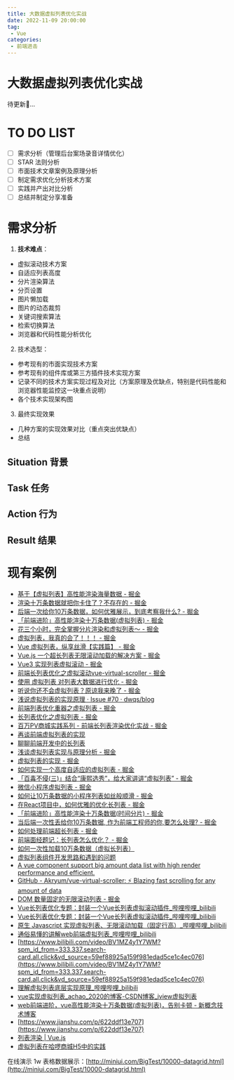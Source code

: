 ```yaml
---
title: 大数据虚拟列表优化实战
date: 2022-11-09 20:00:00
tag:
 - Vue
categories:
 - 前端进击
---
```

# 大数据虚拟列表优化实战
待更新🚀...

# TO DO LIST
- [ ] 需求分析（管理后台案场录音详情优化）
- [ ] STAR 法则分析
- [ ] 市面技术文章案例及原理分析
- [ ] 制定需求优化分析技术方案
- [ ] 实践并产出对比分析
- [ ] 总结并制定分享准备
# 需求分析

1. **技术难点**：
- 虚拟滚动技术方案
- 自适应列表高度
- 分片渲染算法
- 分页设置
- 图片懒加载
- 图片的动态裁剪
- 关键词搜索算法
- 检索切换算法
- 浏览器和代码性能分析优化

2. 技术选型：
- 参考现有的市面实现技术方案
- 参考现有的组件库或第三方插件技术实现方案
- 记录不同的技术方案实现过程及对比（方案原理及优缺点，特别是代码性能和浏览器性能监控这一块重点说明）
- 各个技术实现架构图

3. 最终实现效果
- 几种方案的实现效果对比（重点突出优缺点）
- 总结
## Situation 背景

## Task 任务

## Action 行为

## Result 结果

# 现有案例
- [基于【虚拟列表】高性能渲染海量数据 - 掘金](https://juejin.cn/post/7138070983381876749)
- [渲染十万条数据就把你卡住了？不存在的 - 掘金](https://juejin.cn/post/7110588879060598820)
- [后端一次给你10万条数据，如何优雅展示，到底考察我什么? - 掘金](https://juejin.cn/post/7031923575044964389)
- [「前端进阶」高性能渲染十万条数据(虚拟列表) - 掘金](https://juejin.cn/post/6844903982742110216)
- [花三个小时，完全掌握分片渲染和虚拟列表～ - 掘金](https://juejin.cn/post/7121551701731409934)
- [虚拟列表，我真的会了！！！ - 掘金](https://juejin.cn/post/7085941958228574215)
- [Vue 虚拟列表，纵享丝滑【实践篇】 - 掘金](https://juejin.cn/post/6937939870018961439)
- [Vue.js 一个超长列表无限滚动加载的解决方案 - 掘金](https://juejin.cn/post/6844903449297944589#heading-8)
- [Vue3 实现列表虚拟滚动 - 掘金](https://juejin.cn/post/7086359708507832356)
- [前端长列表优化之虚拟滚动vue-virtual-scroller - 掘金](https://juejin.cn/post/6965675310159233037)
- [使用 虚拟列表 对列表大数据进行优化 - 掘金](https://juejin.cn/post/7002056556116181000)
- [听说你还不会虚拟列表？原谅我来晚了 - 掘金](https://juejin.cn/post/7036152951399776264)
- [浅说虚拟列表的实现原理 · Issue #70 · dwqs/blog](https://github.com/dwqs/blog/issues/70)
- [前端列表优化重器之虚拟列表 - 掘金](https://juejin.cn/post/7071993460261126152)
- [长列表优化之虚拟列表 - 掘金](https://juejin.cn/post/6844903893441183751)
- [百万PV商城实践系列 - 前端长列表渲染优化实战 - 掘金](https://juejin.cn/post/6995334008603148295)
- [再谈前端虚拟列表的实现](https://zhuanlan.zhihu.com/p/34585166)
- [聊聊前端开发中的长列表](https://zhuanlan.zhihu.com/p/26022258)
- [浅谈虚拟列表实现与原理分析 - 掘金](https://juejin.cn/post/6877507011769008135)
- [虚拟列表的实现 - 掘金](https://juejin.cn/post/6844903907387244558)
- [如何实现一个高度自适应的虚拟列表 - 掘金](https://juejin.cn/post/6948011958075392036)
- [「百毒不侵(三)」结合“康熙选秀”，给大家讲讲“虚拟列表” - 掘金](https://juejin.cn/post/6966179727329460232)
- [微信小程序虚拟列表 - 掘金](https://juejin.cn/post/6984992069592809480)
- [如何让10万条数据的小程序列表如丝般顺滑 - 掘金](https://juejin.cn/post/6966904317148299271)
- [在React项目中，如何优雅的优化长列表 - 掘金](https://juejin.cn/post/6844903729460674567)
- [「前端进阶」高性能渲染十万条数据(时间分片) - 掘金](https://juejin.cn/post/6844903938894872589)
- [当后端一次性丢给你10万条数据, 作为前端工程师的你,要怎么处理? - 掘金](https://juejin.cn/post/6844904184689475592)
- [如何处理前端超长列表 - 掘金](https://juejin.cn/post/6855129007990505480)
- [前端面经题记：长列表怎么优化？ - 掘金](https://juejin.cn/post/6844904008667103240)
- [如何一次性加载10万条数据（虚拟长列表）](https://zhuanlan.zhihu.com/p/387907431)
- [虚拟列表组件开发思路和遇到的问题](https://zhuanlan.zhihu.com/p/60610599)
- [A vue component support big amount data list with high render performance and efficient.](https://github.com/tangbc/vue-virtual-scroll-list)
- [GitHub - Akryum/vue-virtual-scroller: ⚡️ Blazing fast scrolling for any amount of data](https://github.com/Akryum/vue-virtual-scroller)
- [DOM 数量固定的无限滚动列表 - 掘金](https://juejin.cn/post/6844904013360529415)
- [Vue长列表优化专题：封装一个Vue长列表虚拟滚动插件_哔哩哔哩_bilibili](https://www.bilibili.com/video/BV1Vy4y147SB?spm_id_from=333.337.search-card.all.click&vd_source=59ef88925a159f981edad5ce1c4ec076)
- [Vue长列表优化专题：封装一个Vue长列表虚拟滚动插件_哔哩哔哩_bilibili](https://www.bilibili.com/video/BV1Vy4y147SB?spm_id_from=333.337.search-card.all.click&vd_source=59ef88925a159f981edad5ce1c4ec076)
- [原生 Javascript 实现虚拟列表、无限滚动加载（固定行高）_哔哩哔哩_bilibili](https://www.bilibili.com/video/BV1qU4y197hv?spm_id_from=333.337.search-card.all.click&vd_source=59ef88925a159f981edad5ce1c4ec076)
- [通俗易懂的讲解web前端虚拟列表_哔哩哔哩_bilibili](https://www.bilibili.com/video/BV1qz4y1o7QA?spm_id_from=333.337.search-card.all.click&vd_source=59ef88925a159f981edad5ce1c4ec076)
- [https://www.bilibili.com/video/BV1MZ4y1Y7WM?spm_id_from=333.337.search-card.all.click&vd_source=59ef88925a159f981edad5ce1c4ec076](https://www.bilibili.com/video/BV1MZ4y1Y7WM?spm_id_from=333.337.search-card.all.click&vd_source=59ef88925a159f981edad5ce1c4ec076)
- [理解虚拟列表底层实现原理_哔哩哔哩_bilibili](https://www.bilibili.com/video/BV1xL411A7yA?spm_id_from=333.337.search-card.all.click&vd_source=59ef88925a159f981edad5ce1c4ec076)
- [vue实现虚拟列表_achao_2020的博客-CSDN博客_iview虚拟列表](https://blog.csdn.net/achao_2020/article/details/107607510)
- [web前端进阶，vue高性能渲染十万条数据(虚拟列表)，告别卡顿 - 新概念技术博客](https://www.hlwen.com/2021/08/19/324.html)
- [https://www.jianshu.com/p/622ddf13e707](https://www.jianshu.com/p/622ddf13e707)
- [列表渲染 | Vue.js](https://cn.vuejs.org/guide/essentials/list.html#displaying-filtered-sorted-results)
- [虚拟列表在哈啰商城H5中的实践](https://mp.weixin.qq.com/s/T3NtJ41oC1GOIT7s2Wtnbg)

在线演示 1w 表格数据展示：[http://miniui.com/BigTest/10000-datagrid.html](http://miniui.com/BigTest/10000-datagrid.html)

